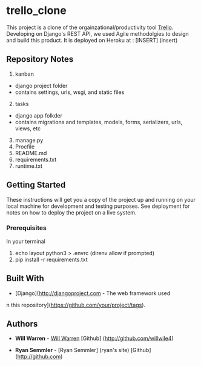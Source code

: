 trello_clone
=============

This project is a clone of the orgainzational/productivity tool [Trello](http://trello.com). Developing on Django's REST API, we used Agile methodolgies to design and build this product. It is deployed on Heroku at : [INSERT] (insert)

## Repository Notes

1. kanban
  - django project folder
  - contains settings, urls, wsgi, and static files
2. tasks
  - django app folkder
  - contains migrations and templates, models, forms, serializers, urls, views, etc
3. manage.py
4. Procfile
5. README.md
6. requirements.txt
7. runtime.txt


## Getting Started

These instructions will get you a copy of the project up and running on your local machine for development and testing purposes. See deployment for notes on how to deploy the project on a live system.

### Prerequisites

In your terminal
1. echo layout python3 > .envrc (direnv allow if prompted)
2. pip install -r requirements.txt

## Built With

* [Django](http://djangoproject.com - The web framework used

n this repository](https://github.com/your/project/tags).

## Authors

* **Will Warren** - [Will Warren](http://willwile4.github.io) [Github] (http://github.com/willwile4)

* **Ryan Semmler** - [Ryan Semmler] (ryan's site) [Github] (http://github.com)
